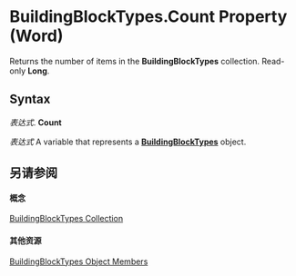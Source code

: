 
# BuildingBlockTypes.Count Property (Word)

Returns the number of items in the  **BuildingBlockTypes** collection. Read-only **Long**.


## Syntax

 _表达式_. **Count**

 _表达式_ A variable that represents a **[BuildingBlockTypes](fb179437-b736-dd99-3aea-125346aa7a3d.md)** object.


## 另请参阅


#### 概念


[BuildingBlockTypes Collection](fb179437-b736-dd99-3aea-125346aa7a3d.md)
#### 其他资源


[BuildingBlockTypes Object Members](http://msdn.microsoft.com/library/7a3ff78e-b45e-ab0e-dbe5-ea3e3d17a6a8%28Office.15%29.aspx)